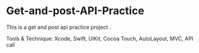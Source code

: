 # Get-and-post-API-Practice
This is a get and post api practice project .

Tools & Technique: Xcode, Swift, UIKit, Cocoa Touch, AutoLayout, MVC, API call

